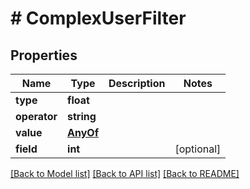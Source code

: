 # # ComplexUserFilter

## Properties

Name | Type | Description | Notes
------------ | ------------- | ------------- | -------------
**type** | **float** |  |
**operator** | **string** |  |
**value** | [**AnyOf**](AnyOf.md) |  |
**field** | **int** |  | [optional]

[[Back to Model list]](../../README.md#models) [[Back to API list]](../../README.md#endpoints) [[Back to README]](../../README.md)
